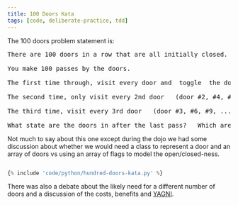 ```yaml
---
title: 100 Doors Kata
tags: [code, deliberate-practice, tdd]
---
```


The 100 doors problem statement is:

<pre>
There are 100 doors in a row that are all initially closed.

You make 100 passes by the doors.

The first time through, visit every door and  toggle  the door  (if the door is closed,  open it;   if it is open,  close it).

The second time, only visit every 2nd door   (door #2, #4, #6, ...),   and toggle it.

The third time, visit every 3rd door   (door #3, #6, #9, ...), etc,   until you only visit the 100th door.

What state are the doors in after the last pass?   Which are open, which are closed?
</pre>

Not much to say about this one except during the dojo we had some discussion about whether we would
need a class to represent a door and an array of doors vs using an array of flags to model the open/closed-ness.

```python

{% include 'code/python/hundred-doors-kata.py' %}

```

There was also a debate about the likely need for a different number of doors and a discussion of the costs, benefits and
<a href="https://martinfowler.com/bliki/Yagni.html">YAGNI</a>.
